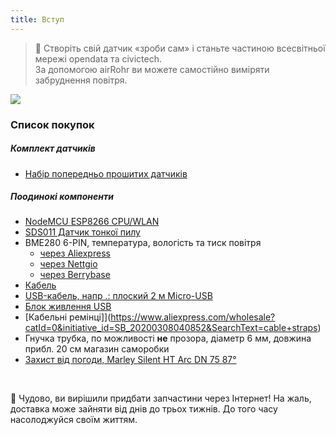 ```yaml
---
title: Вступ
---
```

> 🚧 Створіть свій датчик «зроби сам» і станьте частиною всесвітньої мережі opendata та civictech. <br> За допомогою airRohr ви можете самостійно виміряти забруднення повітря.

<img src="../docs/airrohr/particulate-matter-air-quality-sensor-kit.jpeg" loading="lazy"/>

### Список покупок
##### Комплект датчиків
* [Набір попередньо прошитих датчиків](https://nettigo.eu/products/sensor-community-kit-sds011-bme280-english-language-harness-cable-edition)

##### Поодинокі компоненти
* [NodeMCU ESP8266 CPU/WLAN](https://www.aliexpress.com/wholesale?groupsort=1&SortType=price_asc&SearchText=nodemcu+v3+esp8266+ch340)
* [SDS011 Датчик тонкої пилу](http://www.aliexpress.com/wholesale?groupsort=1&SortType=price_asc&SearchText=sds011) 
* BME280 6-PIN, температура, вологість та тиск повітря
  - [через Aliexpress](https://www.aliexpress.com/wholesale?catId=0&initiative_id=SB_20200308040440&SearchText=bme280+-5V+%2B3.3V)
  - [через Nettgio](https://nettigo.eu/products/module-pressure-humidity-and-temperature-sensor-bosch-bme280)
  - [через Berrybase](https://www.berrybase.de/sensoren-module/feuchtigkeit/gy-bme280-breakout-board-3in1-sensor-f-252-r-temperatur-luftfeuchtigkeit-und-luftdruck?c=92)
* [Кабель](http://www.aliexpress.com/wholesale?groupsort=1&SortType=price_asc&SearchText=Dupont+cable+20cm+female-female)
* [USB-кабель, напр .: плоский 2 м Micro-USB](https://www.aliexpress.com/wholesale?catId=0&initiative_id=SB_20200308040708&SearchText=micro+usb+flat+cable+2m)
* [Блок живлення USB](https://www.aliexpress.com/wholesale?catId=0&initiative_id=SB_20200308040834&SearchText=single+micro+usb+eu+power+supply)
* [Кабельні ремінці]](https://www.aliexpress.com/wholesale?catId=0&initiative_id=SB_20200308040852&SearchText=cable+straps)
* Гнучка трубка, по можливості **не** прозора, діаметр 6 мм, довжина прибл. 20 см магазин саморобки
* [Захист від погоди, Marley Silent HT Arc DN 75 87°](https://www.bauhaus.info/rohrsysteme/marley-ht-bogen-/p/13625028)


<br>

🙌 Чудово, ви вирішили придбати запчастини через Інтернет!
На жаль, доставка може зайняти від днів до трьох тижнів.
До того часу насолоджуйся своїм життям️.
